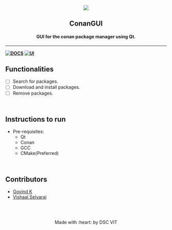 <p align="center">
	<img src="https://user-images.githubusercontent.com/30529572/72455010-fb38d400-37e7-11ea-9c1e-8cdeb5f5906e.png" />
	<h2 align="center">  ConanGUI  </h2>
	<h4 align="center">  GUI for the conan package manager using Qt.  <h4>
</p>

---
[![DOCS](https://img.shields.io/badge/Documentation-see%20docs-green?style=flat-square&logo=appveyor)](INSERT_LINK_FOR_DOCS_HERE) 
  [![UI ](https://img.shields.io/badge/User%20Interface-Link%20to%20UI-orange?style=flat-square&logo=appveyor)](INSERT_UI_LINK_HERE)


## Functionalities
- [ ]   Search for packages. 
- [ ]   Download and install packages.
- [ ]   Remove packages.

<br>


## Instructions to run

* Pre-requisites:
	-  Qt
	-  Conan
	-  GCC
	-  CMake(Preferred)
<br>

## Contributors

* [ Govind K ](https://github.com/roidujeu)
* [ Vishaal Selvaraj ](https://github.com/supercmmetry)


<br>
<br>

<p align="center">
	Made with :heart: by DSC VIT
</p>
